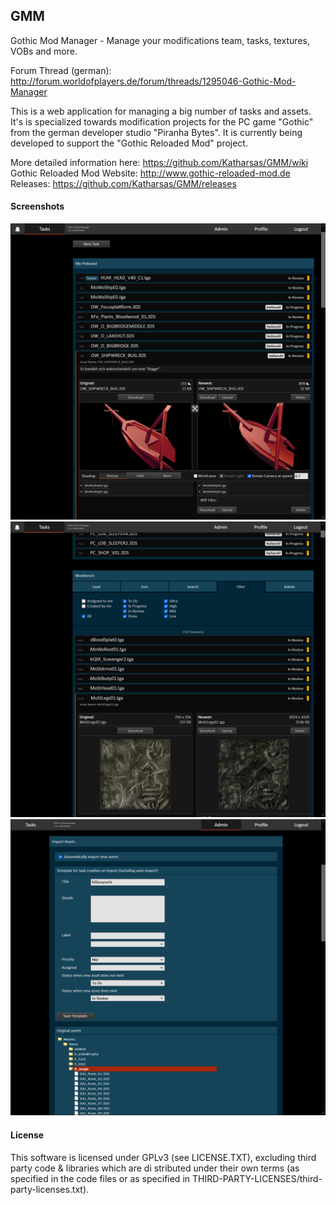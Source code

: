 ## GMM

Gothic Mod Manager - Manage your modifications team, tasks, textures, VOBs and more.

Forum Thread (german): http://forum.worldofplayers.de/forum/threads/1295046-Gothic-Mod-Manager  

This is a web application for managing a big number of tasks and assets. It's is specialized towards modification projects for the PC game "Gothic" from the german developer studio "Piranha Bytes". It is currently being developed to support the "Gothic Reloaded Mod" project.

More detailed information here: https://github.com/Katharsas/GMM/wiki  
Gothic Reloaded Mod Website: http://www.gothic-reloaded-mod.de
Releases: https://github.com/Katharsas/GMM/releases

#### Screenshots

![Screenshot_1](/doc/Screenshot_1.png?raw=true)
![Screenshot_2](/doc/Screenshot_2.png?raw=true)
![Screenshot_3](/doc/Screenshot_3.png?raw=true)

#### License
This software is licensed under GPLv3 (see LICENSE.TXT), excluding third party code & libraries which are di
stributed under their own terms (as specified in the code files or as specified in THIRD-PARTY-LICENSES/third-party-licenses.txt).